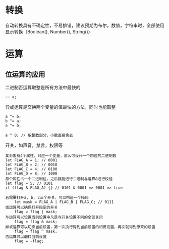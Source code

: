 # 转换
自动转换具有不确定性，不易排错，建议预期为布尔，数值，字符串时，全部使用显示转换（Boolean(), Number(), String()）
# 运算
## 位运算的应用
二进制否运算取整是所有方法中最快的

	~~ a;
异或运算是交换两个变量的值最快的方法，同时也能取整

	a ^= b;
	b ^= a;
	a ^= b;

	a ^ 0; // 取整数部分，小数直接舍去
开关，如声音，禁言，权限等

	某对象有4个属性，对应一个变量，那么可设计一个四位的二进制数
	let FLAG_A = 1; // 0001
	let FLAG_B = 2; // 0010
	let FLAG_C = 4; // 0100
	let FLAG_D = 8; // 1000
	每个属性占一个二进制位，之后就能进行二进制与运算&进行校验
	let flag = 5; // 0101
	if (flag & FLAG_A) {} // 0101 & 0001 => 0001 => true
	
	若需要打开a, b, c三个开关，可以构造一个掩码
		let mask = FLAG_A | FLAG_B | FLAG_C; // 0111
	或运算可以确保打开指定的开关
		flag = flag | mask;
	与运算可以设置当前设置中凡是与开关设置不同的全部关闭
		flag = flag & mask;
	异或运算可以切换当前设置，第一次执行得到当前设置的相反设置，再次就得到原来的设置
		flag = flag ^ mask;
	否运算可以翻转当前设置
		flag = ~flag;
	